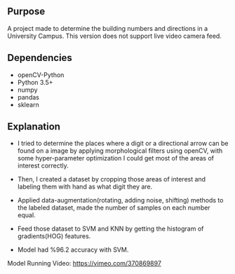 ## Purpose

A project made to determine the building numbers and directions in a University Campus. This version does not support live video
camera feed.

## Dependencies

- openCV-Python
- Python 3.5+
- numpy
- pandas
- sklearn

## Explanation

- I tried to determine the places where a digit or a directional arrow can be found on a image by applying morphological
filters using openCV, with some hyper-parameter optimization I could get most of the areas of interest correctly.

- Then, I created a dataset by cropping those areas of interest and labeling them with hand as what digit they are.

- Applied data-augmentation(rotating, adding noise, shifting) methods to the labeled dataset, made the number of samples on each number equal.

- Feed those dataset to SVM and KNN by getting the histogram of gradients(HOG) features. 

- Model had %96.2 accuracy with SVM.

Model Running Video: https://vimeo.com/370869897
